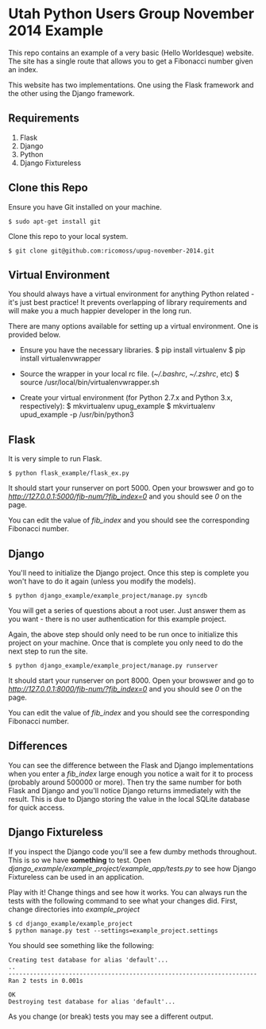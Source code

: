 Utah Python Users Group November 2014 Example
=============================================

This repo contains an example of a very basic (Hello Worldesque) website.  The site has a single route that allows you to get a Fibonacci number given an index.

This website has two implementations.  One using the Flask framework and the other using the Django framework.

Requirements
------------

1. Flask
2. Django
3. Python
4. Django Fixtureless

Clone this Repo
---------------

Ensure you have Git installed on your machine.

    $ sudo apt-get install git
    
Clone this repo to your local system.

    $ git clone git@github.com:ricomoss/upug-november-2014.git
    

Virtual Environment
-------------------

You should always have a virtual environment for anything Python related - it's just best practice!  It prevents overlapping of library requirements and will make you a much happier developer in the long run.

There are many options available for setting up a virtual environment.  One is provided below.

- Ensure you have the necessary libraries.
    $ pip install virtualenv
    $ pip install virtualenvwrapper
    
- Source the wrapper in your local rc file.  (*~/.bashrc*, *~/.zshrc*, etc)
    $ source /usr/local/bin/virtualenvwrapper.sh
    
- Create your virtual environment  (for Python 2.7.x and Python 3.x, respectively):
    $ mkvirtualenv upug_example
    $ mkvirtualenv upud_example -p /usr/bin/python3


Flask
-----

It is very simple to run Flask.

    $ python flask_example/flask_ex.py
    
It should start your runserver on port 5000.  Open your browswer and go to *http://127.0.0.1:5000/fib-num/?fib_index=0* and you should see *0* on the page.

You can edit the value of *fib_index* and you should see the corresponding Fibonacci number.

Django
------

You'll need to initialize the Django project.  Once this step is complete you won't have to do it again (unless you modify the models).

    $ python django_example/example_project/manage.py syncdb
    
You will get a series of questions about a root user.  Just answer them as you want - there is no user authentication for this example project.

Again, the above step should only need to be run once to initialize this project on your machine.  Once that is complete you only need to do the next step to run the site.

    $ python django_example/example_project/manage.py runserver
    
It should start your runserver on port 8000.  Open your browswer and go to *http://127.0.0.1:8000/fib-num/?fib_index=0* and you should see *0* on the page.

You can edit the value of *fib_index* and you should see the corresponding Fibonacci number.

Differences
-----------

You can see the difference between the Flask and Django implementations when you enter a *fib_index* large enough you notice a wait for it to process (probably around 500000 or more).  Then try the same number for both Flask and Django and you'll notice Django returns immediately with the result.  This is due to Django storing the value in the local SQLite database for quick access.

Django Fixtureless
------------------

If you inspect the Django code you'll see a few dumby methods throughout.  This is so we have **something** to test.  Open *django_example/example_project/example_app/tests.py* to see how Django Fixtureless can be used in an application.

Play with it!  Change things and see how it works.  You can always run the tests with the following command to see what your changes did.  First, change directories into *example_project*

    $ cd django_example/example_project
    $ python manage.py test --settings=example_project.settings
    
You should see something like the following:

    Creating test database for alias 'default'...
    ..
    ----------------------------------------------------------------------
    Ran 2 tests in 0.001s
    
    OK
    Destroying test database for alias 'default'...
    
As you change (or break) tests you may see a different output.
